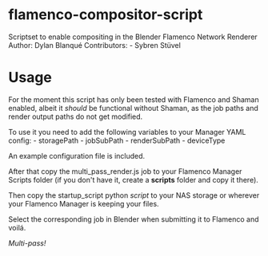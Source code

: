 # flamenco-compositor-script
Scriptset to enable compositing in the Blender Flamenco Network Renderer
Author: Dylan Blanqué
Contributors:
    - Sybren Stüvel

# Usage
For the moment this script has only been tested with Flamenco and Shaman enabled,
albeit it *should* be functional without Shaman, as the job paths and render output
paths do not get modified.

To use it you need to add the following variables to your Manager YAML config:
    - storagePath
    - jobSubPath
    - renderSubPath
    - deviceType

An example configuration file is included.

After that copy the multi_pass_render.js job to your Flamenco Manager Scripts
folder (if you don't have it, create a **scripts** folder and copy it there).

Then copy the startup_script python *script* to your NAS storage or wherever your
Flamenco Manager is keeping your files.

Select the corresponding job in Blender when submitting it to Flamenco and voilá.

*Multi-pass!*